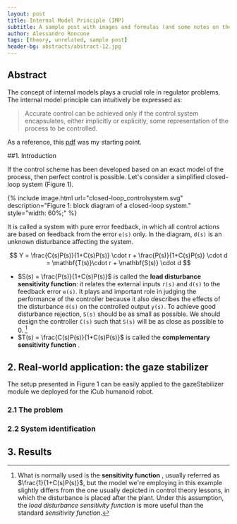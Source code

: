 ```yaml
---
layout: post
title: Internal Model Principle (IMP)
subtitle: A sample post with images and formulas (and some notes on the IMP thing).
author: Alessandro Roncone
tags: [theory, unrelated, sample post]
header-bg: abstracts/abstract-12.jpg
---
```


## Abstract

The concept of internal models plays a crucial role in regulator problems. The internal model principle can intuitively be expressed as:

> Accurate control can be achieved only if the control system encapsulates, either implicitly or explicitly, some representation of the process to be controlled.

As a reference, this [pdf](http://www.cds.caltech.edu/~murray/courses/cds101/fa02/caltech/astrom-ch5.pdf) was my starting point.

##1. Introduction

If the control scheme has been developed based on an exact model of the process, then perfect control is possible.
Let's consider a simplified closed-loop system (Figure 1).

{% include image.html url="closed-loop_controlsystem.svg" description="Figure 1: block diagram of a closed-loop system." style="width: 60%;" %}

It is called a system with pure error feedback, in which all control actions are based on feedback from the error `e(s)` only. In the diagram, `d(s)` is an unknown disturbance affecting the system.


$$
Y = \frac{C(s)P(s)}{1+C(s)P(s)} \cdot r + \frac{P(s)}{1+C(s)P(s)} \cdot d = \mathbf{T(s)}\cdot r + \mathbf{S(s)} \cdot d
$$

* $S(s) = \frac{P(s)}{1+C(s)P(s)}$ is called the __load disturbance sensitivity function__: it relates the external inputs `r(s)` and `d(s)` to the feedback error `e(s)`. It plays and important role in judging the performance of the controller because it also describes the effects of the disturbance `d(s)` on the controlled output `y(s)`. To achieve good disturbance rejection, `S(s)` should be as small as possible. We should design the controller `C(s)` such that `S(s)` will be as close as possible to 0. [^1]
* $T(s) = \frac{C(s)P(s)}{1+C(s)P(s)}$ is called the __complementary sensitivity function__ .

## 2. Real-world application: the gaze stabilizer

The setup presented in Figure 1 can be easily applied to the gazeStabilizer module we deployed for the iCub humanoid robot.

### 2.1 The problem

### 2.2 System identification

## 3. Results





[^1]: What is normally used is the __sensitivity function__ , usually referred as $\frac{1}{1+C(s)P(s)}$, but the model we're employing in this example slightly differs from the one usually depicted in control theory lessons, in which the disturbance is placed after the plant. Under this assumption, the _load disturbance sensitivity function_ is more useful than the standard _sensitivity function_.